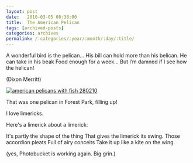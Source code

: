 ```yaml
---
layout: post
date:	2010-03-05 08:38:00
title:  The American Pelican
tags: [archived-posts]
categories: archives
permalink: /:categories/:year/:month/:day/:title/
---
```

A wonderful bird is the pelican...
His bill can hold more than his belican.
He can take in his beak
Food enough for a week...
But I’m damned if I see how the helican!

(Dixon Merritt)


<a href="http://s967.photobucket.com/albums/ae160/pedoral/?action=view&current=IMG_2245.jpg" target="_blank"><img src="http://i967.photobucket.com/albums/ae160/pedoral/IMG_2245.jpg" border="0" alt="american pelicans with fish 280210"></a>


That was one pelican in Forest Park, filling up! 

I love limericks.

Here's a limerick about a limerick:

It's partly the shape of the thing
That gives the limerick its swing.
Those accordion pleats
Full of airy conceits
Take it up like a kite on the wing.

(yes, Photobucket is working again. Big grin.)
